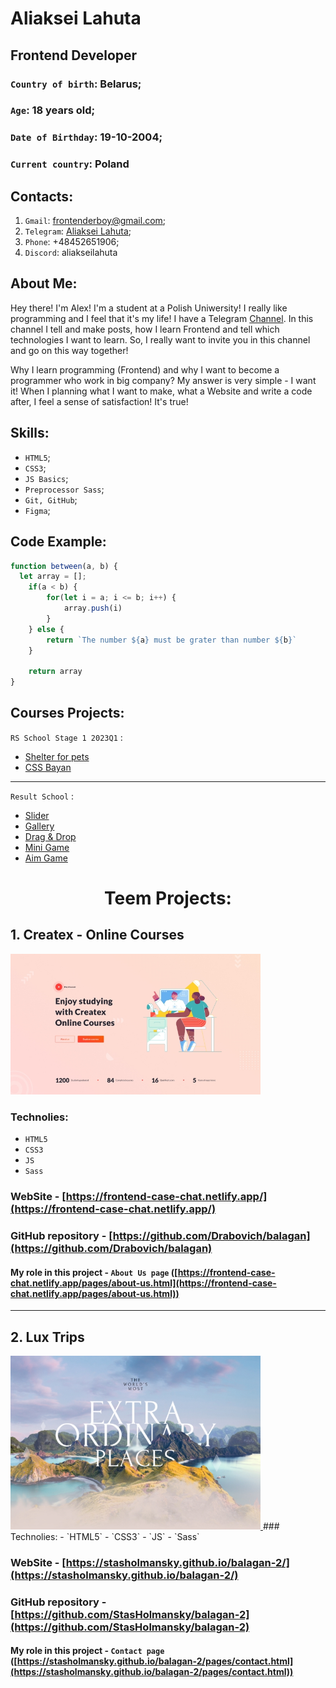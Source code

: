 # Aliaksei Lahuta

## Frontend Developer


### `Country of birth`: Belarus;
### `Age`: 18 years old;
### `Date of Birthday`: 19-10-2004;
### `Current country`: Poland


## Contacts:
1. `Gmail`: frontenderboy@gmail.com;
2. `Telegram`: [Aliaksei Lahuta](https://t.me/Lesha_Laguta);
3. `Phone`: +48452651906;
4. `Discord`: aliakseilahuta


## About Me:

Hey there! I'm Alex! I'm a student at a Polish Uniwersity! I really like programming and I feel that it's my life! 
I have a Telegram [Channel](https://t.me/frontendersstudy). In this channel I tell and make posts, how I learn Frontend and tell which technologies I want to learn. So, I really want to invite you in this channel and go on this way together!

Why I learn programming (Frontend) and why I want to become a programmer who work in big company? My answer is very simple - I want it! When I planning what I want to make, what a Website and write a code after, I feel a sense of satisfaction! It's true!


## Skills:

- `HTML5`;
- `CSS3`;
- `JS Basics`;
- `Preprocessor Sass`;
- `Git, GitHub`;
- `Figma`;


## Code Example:

``` JavaScript
function between(a, b) {
  let array = [];
    if(a < b) {
        for(let i = a; i <= b; i++) {
            array.push(i)
        }
    } else {
        return `The number ${a} must be grater than number ${b}`
    }

    return array
}
```

## Courses Projects:

`RS School Stage 1 2023Q1` : 
- [Shelter for pets](https://rolling-scopes-school.github.io/frontenderboy-JSFE2023Q1/shelter/pages/main/)
- [CSS Bayan](https://frontenderboy.github.io/cssBayan//cssBayan/index.html)
---

`Result School` :
- [Slider](https://frontenderboy.github.io/Slider/)
- [Gallery](https://frontenderboy.github.io/Gallery/)
- [Drag & Drop](https://frontenderboy.github.io/Drag-Drop/)
- [Mini Game](https://frontenderboy.github.io/Mini-Game/)
- [Aim Game](https://frontenderboy.github.io/AIM-Game/)




<div align="center">
  <h1>Teem Projects:</h1>
</div>

## 1. Createx - Online Courses
<a href="https://frontend-case-chat.netlify.app/">
    <img src="img/createx.jpg" alt="Createx" width="400">
</a>

### Technolies: 
- `HTML5` 
- `CSS3` 
- `JS` 
- `Sass`

### WebSite - [https://frontend-case-chat.netlify.app/](https://frontend-case-chat.netlify.app/)
### GitHub repository - [https://github.com/Drabovich/balagan](https://github.com/Drabovich/balagan)


#### My role in this project - `About Us page` ([https://frontend-case-chat.netlify.app/pages/about-us.html](https://frontend-case-chat.netlify.app/pages/about-us.html))

---

## 2. Lux Trips
<a href="https://stasholmansky.github.io/balagan-2/">
    <img src="img/travel-LuxTrips.jpg" alt="lux trips" width="400">
</a>
### Technolies: 
- `HTML5` 
- `CSS3` 
- `JS` 
- `Sass`

### WebSite - [https://stasholmansky.github.io/balagan-2/](https://stasholmansky.github.io/balagan-2/)
### GitHub repository - [https://github.com/StasHolmansky/balagan-2](https://github.com/StasHolmansky/balagan-2)

#### My role in this project - `Contact page` ([https://stasholmansky.github.io/balagan-2/pages/contact.html](https://stasholmansky.github.io/balagan-2/pages/contact.html))